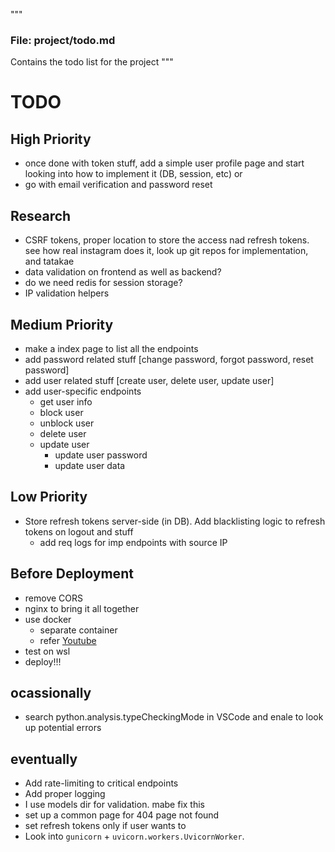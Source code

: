 """
### File: **project/todo.md**

Contains the todo list for the project
"""

# TODO

## High Priority

- once done with token stuff, add a simple user profile page and start looking into how to implement it (DB, session, etc)
  or
- go with email verification and password reset

## Research

- CSRF tokens, proper location to store the access nad refresh tokens. see how real instagram does it, look up git repos for implementation, and tatakae
- data validation on frontend as well as backend?
- do we need redis for session storage?
- IP validation helpers

## Medium Priority

- make a index page to list all the endpoints
- add password related stuff [change password, forgot password, reset password]
- add user related stuff [create user, delete user, update user]
- add user-specific endpoints
  - get user info
  - block user
  - unblock user
  - delete user
  - update user
    - update user password
    - update user data

## Low Priority

- Store refresh tokens server-side (in DB). Add blacklisting logic to refresh tokens on logout and stuff
  - add req logs for imp endpoints with source IP

## Before Deployment

- remove CORS
- nginx to bring it all together
- use docker
  - separate container
  - refer [Youtube](youtube.com/watch?v=DQdB7wFEygo)
- test on wsl
- deploy!!!

## ocassionally

- search python.analysis.typeCheckingMode in VSCode and enale to look up potential errors

## eventually

- Add rate-limiting to critical endpoints
- Add proper logging
- I use models dir for validation. mabe fix this
- set up a common page for 404 page not found
- set refresh tokens only if user wants to
- Look into `gunicorn` + `uvicorn.workers.UvicornWorker`.

